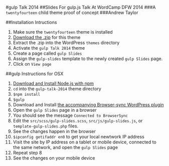 #gulp Talk 2014
##Slides For gulp.js Talk At WordCamp DFW 2014
###A `twentyfourteen` child theme proof of concept
###Andrew Taylor

##Installation Intructions
1. Make sure the `twentyfourteen` theme is installed
1. [Download the .zip](https://github.com/ataylorme/gulp-talk-2014/archive/master.zip) for this theme
1. Extract the .zip into the WordPress `themes` directory
1. Activate the `gulp Talk 2014` theme
1. Create a page called `gulp Slides`
1. Assign the `gulp-slides` template to the newly created `gulp Slides` page.
1. Click on `View page`

##gulp Instructions for OSX
1. [Download and Install Node.js with npm](http://nodejs.org/download/)
1. `cd` into the `gulp-talk-2014` theme directory
1. `$npm install`
1. `$gulp`
1. Download and Install [the accompanying Browser-sync WordPress plugin](http://wordpress.org/plugins/browser-sync-filter/)
1. Open the `gulp Slides` page in a browser
1. You should see the message `Connected to BrowserSync`
1. Edit the `src/scss/gulp-slides.scss`, `src/js/gulp-slides.js`, or `template-gulp-slides.php` files.
1. See the changes happen in the browser
1. `$ipconfig getifaddr en0` to get your local newtwork IP address
1. Visit the site by IP address on a tablet or mobile device, connected to the same network, and open the `gulp Slides` page
1. Repeat step 8
1. See the changes on your mobile device